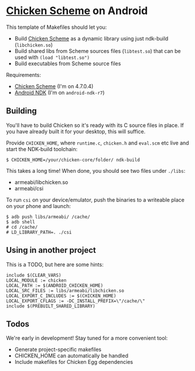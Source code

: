 
  [Chicken Scheme]: http://call-cc.org
  [Android NDK]: http://developer.android.com/sdk/ndk/index.html

# [Chicken Scheme] on Android

This template of Makefiles should let you:

* Build [Chicken Scheme] as a dynamic library using just ndk-build (`libchicken.so`)
* Build shared libs from Scheme sources files (`libtest.so`) that can be used with `(load "libtest.so")`
* Build executables from Scheme source files

Requirements:

* [Chicken Scheme] \(I'm on 4.7.0.4) 
* [Android NDK] \(I'm on `android-ndk-r7`)

## Building 

You'll have to build Chicken so it's ready with its C source files in place. If you have already built it for your desktop, this will suffice. 

Provide `CHICKEN_HOME`, where `runtime.c`, `chicken.h` and `eval.scm` etc live and start the NDK-build toolchain:

    $ CHICKEN_HOME=/your/chicken-core/folder/ ndk-build

This takes a long time! When done, you should see two files under `./libs`:

* armeabi/libchicken.so
* armeabi/csi

To run `csi` on your device/emulator, push the binaries to a writeable place on your phone and launch:

    $ adb push libs/armeabi/ /cache/
    $ adb shell
    # cd /cache/
    # LD_LIBRARY_PATH=. ./csi

## Using in another project

This is a TODO, but here are some hints:

    include $(CLEAR_VARS)
    LOCAL_MODULE := chicken
    LOCAL_PATH := $(ANDROID_CHICKEN_HOME)
    LOCAL_SRC_FILES := libs/armeabi/libchicken.so
    LOCAL_EXPORT_C_INCLUDES := $(CHICKEN_HOME)
    LOCAL_EXPORT_CFLAGS := -DC_INSTALL_PREFIX=\"/cache/\"
    include $(PREBUILT_SHARED_LIBRARY)


## Todos

We're early in development! Stay tuned for a more convenient tool:

* Generate project-specific makefiles
 * CHICKEN_HOME can automatically be handled
* Include makefiles for Chicken Egg dependencies
